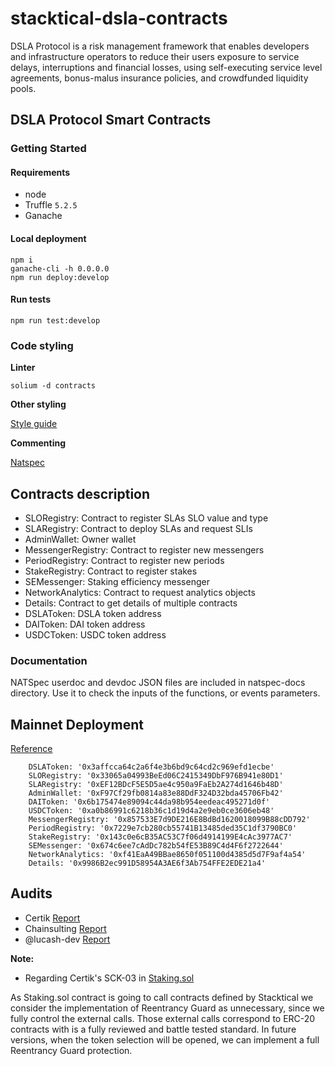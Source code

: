 # stacktical-dsla-contracts

DSLA Protocol is a risk management framework that enables developers and infrastructure operators to reduce their users exposure to service delays, interruptions and financial losses, using self-executing service level agreements, bonus-malus insurance policies, and crowdfunded liquidity pools.


## DSLA Protocol Smart Contracts

### Getting Started

#### Requirements

* node
* Truffle `5.2.5`
* Ganache

#### Local deployment
```
npm i
ganache-cli -h 0.0.0.0
npm run deploy:develop
```

#### Run tests

```
npm run test:develop
```

### Code styling

**Linter**

`solium -d contracts`

**Other styling**

[Style guide](https://solidity.readthedocs.io/en/latest/style-guide.html)

**Commenting**

[Natspec](https://github.com/ethereum/wiki/wiki/Ethereum-Natural-Specification-Format)


## Contracts description
* SLORegistry: Contract to register SLAs SLO value and type
* SLARegistry: Contract to deploy SLAs and request SLIs
* AdminWallet: Owner wallet
* MessengerRegistry: Contract to register new messengers
* PeriodRegistry: Contract to register new periods
* StakeRegistry: Contract to register stakes
* SEMessenger: Staking efficiency messenger
* NetworkAnalytics: Contract to request analytics objects
* Details: Contract to get details of multiple contracts
* DSLAToken: DSLA token address
* DAIToken: DAI token address
* USDCToken: USDC token address


### Documentation
NATSpec userdoc and devdoc JSON files are included in natspec-docs directory. Use it to check the inputs of the functions, or events parameters.


## Mainnet Deployment

[Reference](./exported-data/networks/mainnet.ts)

``` 
    DSLAToken: '0x3affcca64c2a6f4e3b6bd9c64cd2c969efd1ecbe'
    SLORegistry: '0x33065a04993BeEd06C2415349DbF976B941e80D1'
    SLARegistry: '0xEF12BDcF5E5D5ae4c950a9FaEb2A274d1646b48D'
    AdminWallet: '0xF97Cf29fb0814a83e88DdF324D32bda45706Fb42'
    DAIToken: '0x6b175474e89094c44da98b954eedeac495271d0f'
    USDCToken: '0xa0b86991c6218b36c1d19d4a2e9eb0ce3606eb48'
    MessengerRegistry: '0x857533E7d9DE216E8BdBd1620018099B88cDD792'
    PeriodRegistry: '0x7229e7cb280cb55741B13485ded35C1df3790BC0'
    StakeRegistry: '0x143c0e6cB35AC53C7f06d4914199E4cAc3977AC7'
    SEMessenger: '0x674c6ee7cAdDc782b54fE53B89C4d4F6f2722644'
    NetworkAnalytics: '0xf41EaA49BBae8650f051100d4385d5d7F9af4a54'
    Details: '0x9986B2ec991D58954A3AE6f3Ab754FFE2EDE21a4'
```

## Audits

 * Certik [Report](https://www.certik.org/projects/stacktical)
 * Chainsulting [Report](https://github.com/chainsulting/Smart-Contract-Security-Audits/blob/master/Stacktical/02_Smart%20Contract%20Audit_Stacktical_DSLA_Protocol.pdf)
 * @lucash-dev [Report](https://storage.googleapis.com/stacktical-public/audits/audit1v2.pdf)

**Note:**

* Regarding Certik's SCK-03 in [Staking.sol](./contracts/Staking.sol)

As Staking.sol contract is going to call contracts defined by Stacktical we consider the implementation of Reentrancy Guard as unnecessary, since we fully control the external calls.
Those external calls correspond to ERC-20 contracts with is a fully reviewed and battle tested standard.
In future versions, when the token selection will be opened, we can implement a full Reentrancy Guard protection.